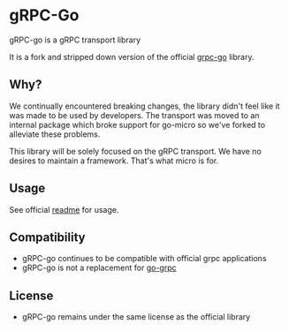 # gRPC-Go

gRPC-go is a gRPC transport library

It is a fork and stripped down version of the official [grpc-go](https://github.com/grpc/grpc-go) library.

## Why?

We continually encountered breaking changes, the library didn't feel like it was made to be used by developers. 
The transport was moved to an internal package which broke support for go-micro so we've forked to alleviate these problems.

This library will be solely focused on the gRPC transport. We have no desires to maintain a framework. That's what micro is for.

## Usage

See official [readme](https://github.com/grpc/grpc-go) for usage.

## Compatibility

- gRPC-go continues to be compatible with official grpc applications
- gRPC-go is not a replacement for [go-grpc](https://github.com/jinbanglin/go-grpc)

## License

- gRPC-go remains under the same license as the official library
